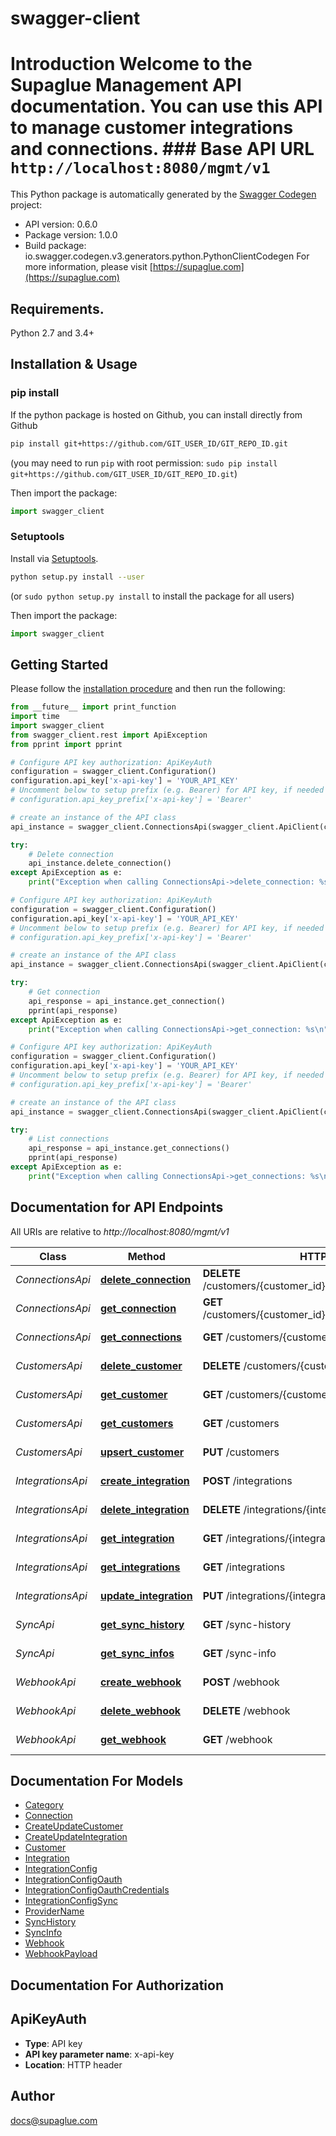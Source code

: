 # swagger-client
# Introduction  Welcome to the Supaglue Management API documentation. You can use this API to manage customer integrations and connections.  ### Base API URL  ``` http://localhost:8080/mgmt/v1 ``` 

This Python package is automatically generated by the [Swagger Codegen](https://github.com/swagger-api/swagger-codegen) project:

- API version: 0.6.0
- Package version: 1.0.0
- Build package: io.swagger.codegen.v3.generators.python.PythonClientCodegen
For more information, please visit [https://supaglue.com](https://supaglue.com)

## Requirements.

Python 2.7 and 3.4+

## Installation & Usage
### pip install

If the python package is hosted on Github, you can install directly from Github

```sh
pip install git+https://github.com/GIT_USER_ID/GIT_REPO_ID.git
```
(you may need to run `pip` with root permission: `sudo pip install git+https://github.com/GIT_USER_ID/GIT_REPO_ID.git`)

Then import the package:
```python
import swagger_client 
```

### Setuptools

Install via [Setuptools](http://pypi.python.org/pypi/setuptools).

```sh
python setup.py install --user
```
(or `sudo python setup.py install` to install the package for all users)

Then import the package:
```python
import swagger_client
```

## Getting Started

Please follow the [installation procedure](#installation--usage) and then run the following:

```python
from __future__ import print_function
import time
import swagger_client
from swagger_client.rest import ApiException
from pprint import pprint

# Configure API key authorization: ApiKeyAuth
configuration = swagger_client.Configuration()
configuration.api_key['x-api-key'] = 'YOUR_API_KEY'
# Uncomment below to setup prefix (e.g. Bearer) for API key, if needed
# configuration.api_key_prefix['x-api-key'] = 'Bearer'

# create an instance of the API class
api_instance = swagger_client.ConnectionsApi(swagger_client.ApiClient(configuration))

try:
    # Delete connection
    api_instance.delete_connection()
except ApiException as e:
    print("Exception when calling ConnectionsApi->delete_connection: %s\n" % e)

# Configure API key authorization: ApiKeyAuth
configuration = swagger_client.Configuration()
configuration.api_key['x-api-key'] = 'YOUR_API_KEY'
# Uncomment below to setup prefix (e.g. Bearer) for API key, if needed
# configuration.api_key_prefix['x-api-key'] = 'Bearer'

# create an instance of the API class
api_instance = swagger_client.ConnectionsApi(swagger_client.ApiClient(configuration))

try:
    # Get connection
    api_response = api_instance.get_connection()
    pprint(api_response)
except ApiException as e:
    print("Exception when calling ConnectionsApi->get_connection: %s\n" % e)

# Configure API key authorization: ApiKeyAuth
configuration = swagger_client.Configuration()
configuration.api_key['x-api-key'] = 'YOUR_API_KEY'
# Uncomment below to setup prefix (e.g. Bearer) for API key, if needed
# configuration.api_key_prefix['x-api-key'] = 'Bearer'

# create an instance of the API class
api_instance = swagger_client.ConnectionsApi(swagger_client.ApiClient(configuration))

try:
    # List connections
    api_response = api_instance.get_connections()
    pprint(api_response)
except ApiException as e:
    print("Exception when calling ConnectionsApi->get_connections: %s\n" % e)
```

## Documentation for API Endpoints

All URIs are relative to *http://localhost:8080/mgmt/v1*

Class | Method | HTTP request | Description
------------ | ------------- | ------------- | -------------
*ConnectionsApi* | [**delete_connection**](docs/ConnectionsApi.md#delete_connection) | **DELETE** /customers/{customer_id}/connections/{connection_id} | Delete connection
*ConnectionsApi* | [**get_connection**](docs/ConnectionsApi.md#get_connection) | **GET** /customers/{customer_id}/connections/{connection_id} | Get connection
*ConnectionsApi* | [**get_connections**](docs/ConnectionsApi.md#get_connections) | **GET** /customers/{customer_id}/connections | List connections
*CustomersApi* | [**delete_customer**](docs/CustomersApi.md#delete_customer) | **DELETE** /customers/{customer_id} | Delete customer
*CustomersApi* | [**get_customer**](docs/CustomersApi.md#get_customer) | **GET** /customers/{customer_id} | Get customer
*CustomersApi* | [**get_customers**](docs/CustomersApi.md#get_customers) | **GET** /customers | List customers
*CustomersApi* | [**upsert_customer**](docs/CustomersApi.md#upsert_customer) | **PUT** /customers | Upsert customer
*IntegrationsApi* | [**create_integration**](docs/IntegrationsApi.md#create_integration) | **POST** /integrations | Create integration
*IntegrationsApi* | [**delete_integration**](docs/IntegrationsApi.md#delete_integration) | **DELETE** /integrations/{integration_id} | Delete integration
*IntegrationsApi* | [**get_integration**](docs/IntegrationsApi.md#get_integration) | **GET** /integrations/{integration_id} | Get integration
*IntegrationsApi* | [**get_integrations**](docs/IntegrationsApi.md#get_integrations) | **GET** /integrations | List integrations
*IntegrationsApi* | [**update_integration**](docs/IntegrationsApi.md#update_integration) | **PUT** /integrations/{integration_id} | Update integration
*SyncApi* | [**get_sync_history**](docs/SyncApi.md#get_sync_history) | **GET** /sync-history | Get Sync History
*SyncApi* | [**get_sync_infos**](docs/SyncApi.md#get_sync_infos) | **GET** /sync-info | Get Sync Info
*WebhookApi* | [**create_webhook**](docs/WebhookApi.md#create_webhook) | **POST** /webhook | Create webhook
*WebhookApi* | [**delete_webhook**](docs/WebhookApi.md#delete_webhook) | **DELETE** /webhook | Delete webhook
*WebhookApi* | [**get_webhook**](docs/WebhookApi.md#get_webhook) | **GET** /webhook | Get webhook

## Documentation For Models

 - [Category](docs/Category.md)
 - [Connection](docs/Connection.md)
 - [CreateUpdateCustomer](docs/CreateUpdateCustomer.md)
 - [CreateUpdateIntegration](docs/CreateUpdateIntegration.md)
 - [Customer](docs/Customer.md)
 - [Integration](docs/Integration.md)
 - [IntegrationConfig](docs/IntegrationConfig.md)
 - [IntegrationConfigOauth](docs/IntegrationConfigOauth.md)
 - [IntegrationConfigOauthCredentials](docs/IntegrationConfigOauthCredentials.md)
 - [IntegrationConfigSync](docs/IntegrationConfigSync.md)
 - [ProviderName](docs/ProviderName.md)
 - [SyncHistory](docs/SyncHistory.md)
 - [SyncInfo](docs/SyncInfo.md)
 - [Webhook](docs/Webhook.md)
 - [WebhookPayload](docs/WebhookPayload.md)

## Documentation For Authorization


## ApiKeyAuth

- **Type**: API key
- **API key parameter name**: x-api-key
- **Location**: HTTP header


## Author

docs@supaglue.com
